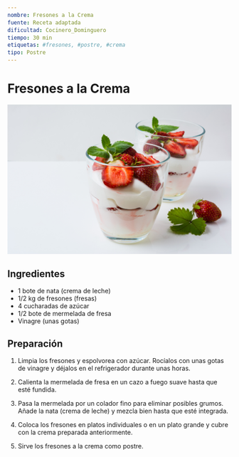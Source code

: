 ```yaml
---
nombre: Fresones a la Crema
fuente: Receta adaptada
dificultad: Cocinero_Dominguero
tiempo: 30 min
etiquetas: #fresones, #postre, #crema
tipo: Postre
---
```


# Fresones a la Crema

![alt text](img/fresones-a-la-crema.jpg)

## Ingredientes

- 1 bote de nata (crema de leche)
- 1/2 kg de fresones (fresas)
- 4 cucharadas de azúcar
- 1/2 bote de mermelada de fresa
- Vinagre (unas gotas)

## Preparación

1. Limpia los fresones y espolvorea con azúcar. Rocíalos con unas gotas de vinagre y déjalos en el refrigerador durante unas horas.
   
2. Calienta la mermelada de fresa en un cazo a fuego suave hasta que esté fundida.
   
3. Pasa la mermelada por un colador fino para eliminar posibles grumos. Añade la nata (crema de leche) y mezcla bien hasta que esté integrada.
   
4. Coloca los fresones en platos individuales o en un plato grande y cubre con la crema preparada anteriormente.

5. Sirve los fresones a la crema como postre.

